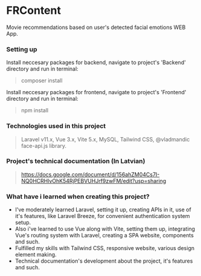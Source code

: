 # FRContent
Movie recommendations based on user's detected facial emotions WEB App.

### Setting up
Install neccesary packages for backend, navigate to project's 'Backend' directory and run in terminal:
> composer install

Install neccesary packages for frontend, navigate to project's 'Frontend' directory and run in terminal:
> npm install

### Technologies used in this project
> Laravel v11.x, Vue 3.x, Vite 5.x, MySQL, Tailwind CSS, @vladmandic face-api.js library.

### Project's technical documentation (In Latvian)
> https://docs.google.com/document/d/156ahZM04Cs7I-NQ0HCRHlvOhK54RjPEBVUHJrf9zwFM/edit?usp=sharing

### What have i learned when creating this project?
- I've moderately learned Laravel, setting it up, creating APIs in it, use of it's features, like Laravel Breeze, for convenient authentication system setup.
- Also i've learned to use Vue along with Vite, setting them up, integrating Vue's routing system with Laravel, creating a SPA website, components and such.
- Fulfilled my skills with Tailwind CSS, responsive website, various design element making.
- Technical documentation's development about the project, it's features and such.
